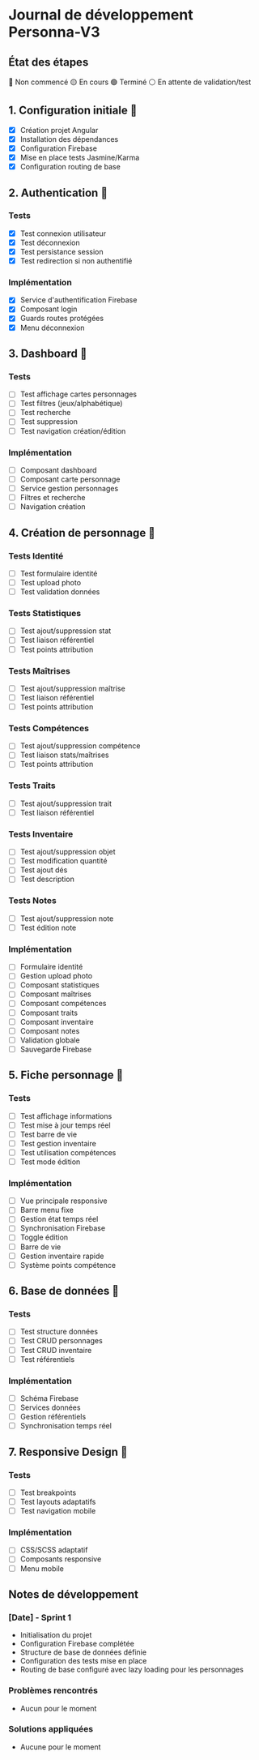 # Journal de développement Personna-V3

## État des étapes
🔴 Non commencé
🟡 En cours
🟢 Terminé
⚪ En attente de validation/test

## 1. Configuration initiale 🔴
- [x] Création projet Angular
- [x] Installation des dépendances
- [x] Configuration Firebase
- [x] Mise en place tests Jasmine/Karma
- [x] Configuration routing de base

## 2. Authentication 🔴

### Tests
- [x] Test connexion utilisateur
- [x] Test déconnexion
- [x] Test persistance session
- [x] Test redirection si non authentifié

### Implémentation
- [x] Service d'authentification Firebase
- [x] Composant login
- [x] Guards routes protégées
- [x] Menu déconnexion

## 3. Dashboard 🔴

### Tests
- [ ] Test affichage cartes personnages
- [ ] Test filtres (jeux/alphabétique)
- [ ] Test recherche
- [ ] Test suppression
- [ ] Test navigation création/édition

### Implémentation
- [ ] Composant dashboard
- [ ] Composant carte personnage
- [ ] Service gestion personnages
- [ ] Filtres et recherche
- [ ] Navigation création

## 4. Création de personnage 🔴

### Tests Identité
- [ ] Test formulaire identité
- [ ] Test upload photo
- [ ] Test validation données

### Tests Statistiques
- [ ] Test ajout/suppression stat
- [ ] Test liaison référentiel
- [ ] Test points attribution

### Tests Maîtrises
- [ ] Test ajout/suppression maîtrise
- [ ] Test liaison référentiel
- [ ] Test points attribution

### Tests Compétences
- [ ] Test ajout/suppression compétence
- [ ] Test liaison stats/maîtrises
- [ ] Test points attribution

### Tests Traits
- [ ] Test ajout/suppression trait
- [ ] Test liaison référentiel

### Tests Inventaire
- [ ] Test ajout/suppression objet
- [ ] Test modification quantité
- [ ] Test ajout dés
- [ ] Test description

### Tests Notes
- [ ] Test ajout/suppression note
- [ ] Test édition note

### Implémentation
- [ ] Formulaire identité
- [ ] Gestion upload photo
- [ ] Composant statistiques
- [ ] Composant maîtrises
- [ ] Composant compétences
- [ ] Composant traits
- [ ] Composant inventaire
- [ ] Composant notes
- [ ] Validation globale
- [ ] Sauvegarde Firebase

## 5. Fiche personnage 🔴

### Tests
- [ ] Test affichage informations
- [ ] Test mise à jour temps réel
- [ ] Test barre de vie
- [ ] Test gestion inventaire
- [ ] Test utilisation compétences
- [ ] Test mode édition

### Implémentation
- [ ] Vue principale responsive
- [ ] Barre menu fixe
- [ ] Gestion état temps réel
- [ ] Synchronisation Firebase
- [ ] Toggle édition
- [ ] Barre de vie
- [ ] Gestion inventaire rapide
- [ ] Système points compétence

## 6. Base de données 🔴

### Tests
- [ ] Test structure données
- [ ] Test CRUD personnages
- [ ] Test CRUD inventaire
- [ ] Test référentiels

### Implémentation
- [ ] Schéma Firebase
- [ ] Services données
- [ ] Gestion référentiels
- [ ] Synchronisation temps réel

## 7. Responsive Design 🔴

### Tests
- [ ] Test breakpoints
- [ ] Test layouts adaptatifs
- [ ] Test navigation mobile

### Implémentation
- [ ] CSS/SCSS adaptatif
- [ ] Composants responsive
- [ ] Menu mobile

## Notes de développement

### [Date] - Sprint 1
- Initialisation du projet
- Configuration Firebase complétée
- Structure de base de données définie
- Configuration des tests mise en place
- Routing de base configuré avec lazy loading pour les personnages

### Problèmes rencontrés
- Aucun pour le moment

### Solutions appliquées
- Aucune pour le moment 